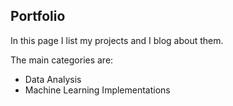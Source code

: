 ## Portfolio 

In this page I list my projects and I blog about them.

The main categories are:
- Data Analysis
- Machine Learning Implementations
